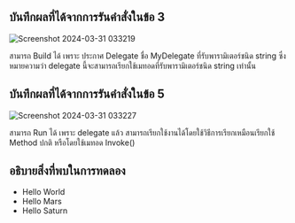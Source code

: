 ## บันทึกผลที่ได้จากการรันคำสั่งในข้อ 3

![Screenshot 2024-03-31 033219](https://github.com/ironmanwin1/03376836-OOP-2566-Lab-15/assets/144198724/caddf3bf-04e9-417a-8115-f1d281b7b41f)


สามารถ Build ได้ เพราะ ประกาศ Delegate ชื่อ MyDelegate ที่รับพารามิเตอร์ชนิด string ซึ่งหมายความว่า delegate นี้จะสามารถเรียกใช้เมทอดที่รับพารามิเตอร์ชนิด string เท่านั้น

## บันทึกผลที่ได้จากการรันคำสั่งในข้อ 5

![Screenshot 2024-03-31 033227](https://github.com/ironmanwin1/03376836-OOP-2566-Lab-15/assets/144198724/1f0ab1f0-9559-4f02-92f8-6681aaa866ee)


สามารถ Run ได้ เพราะ delegate แล้ว สามารถเรียกใช้งานได้โดยใช้วิธีการเรียกเหมือนเรียกใช้ Method ปกติ หรือโดยใช้เมทอด Invoke()

## อธิบายสิ่งที่พบในการทดลอง

- Hello World
- Hello Mars
- Hello Saturn

